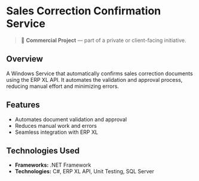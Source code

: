 # Sales Correction Confirmation Service

> 💼 **Commercial Project** — part of a private or client-facing initiative.

## Overview
A Windows Service that automatically confirms sales correction documents using the ERP XL API. It automates the validation and approval process, reducing manual effort and minimizing errors.

## Features
- Automates document validation and approval
- Reduces manual work and errors
- Seamless integration with ERP XL

## Technologies Used
- **Frameworks:** .NET Framework
- **Technologies:** C#, ERP XL API, Unit Testing, SQL Server
